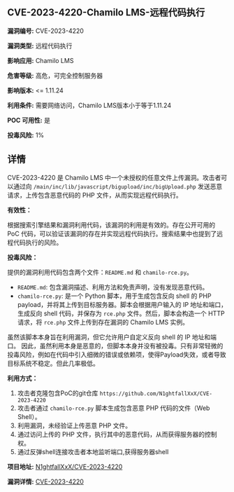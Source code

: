 ## CVE-2023-4220-Chamilo LMS-远程代码执行

**漏洞编号:** CVE-2023-4220

**漏洞类型:** 远程代码执行

**影响应用:** Chamilo LMS

**危害等级:** 高危，可完全控制服务器

**影响版本:** <= 1.11.24

**利用条件:** 需要网络访问，Chamilo LMS版本小于等于1.11.24

**POC 可用性:** 是

**投毒风险:** 1%

## 详情

CVE-2023-4220 是 Chamilo LMS 中一个未授权的任意文件上传漏洞。攻击者可以通过向 `/main/inc/lib/javascript/bigupload/inc/bigUpload.php` 发送恶意请求，上传包含恶意代码的 PHP 文件，从而实现远程代码执行。

**有效性：**

根据搜索引擎结果和漏洞利用代码，该漏洞的利用是有效的。存在公开可用的 PoC 代码，可以验证该漏洞的存在并实现远程代码执行。搜索结果中也提到了远程代码执行的风险。

**投毒风险：**

提供的漏洞利用代码包含两个文件：`README.md` 和 `chamilo-rce.py`。
*   `README.md`: 包含漏洞描述、利用方法和免责声明，没有发现恶意代码。
*   `chamilo-rce.py`: 是一个 Python 脚本，用于生成包含反向 shell 的 PHP payload，并将其上传到目标服务器。脚本会根据用户输入的 IP 地址和端口，生成反向 shell 代码，并保存为 `rce.php` 文件。然后，脚本会构造一个 HTTP 请求，将 `rce.php` 文件上传到存在漏洞的 Chamilo LMS 实例。

虽然该脚本本身旨在利用漏洞，但它允许用户自定义反向 shell 的 IP 地址和端口。 因此，虽然利用本身是恶意的，但脚本本身并没有被投毒。只有非常轻微的投毒风险，例如在代码中引入细微的错误或依赖项，使得Payload失效，或者导致目标系统不稳定。但此几率极低。

**利用方式：**

1.  攻击者克隆包含PoC的git仓库 `https://github.com/N1ghtfallXxX/CVE-2023-4220` 
2.  攻击者通过 `chamilo-rce.py` 脚本生成包含恶意 PHP 代码的文件（Web Shell）。
3.  利用漏洞，未经验证上传恶意 PHP 文件。
4.  通过访问上传的 PHP 文件，执行其中的恶意代码，从而获得服务器的控制权。
5.  通过反弹shell连接攻击者本地监听端口,获得服务器shell

**项目地址:** [N1ghtfallXxX/CVE-2023-4220](https://github.com/N1ghtfallXxX/CVE-2023-4220)

**漏洞详情:** [CVE-2023-4220](https://nvd.nist.gov/vuln/detail/CVE-2023-4220)